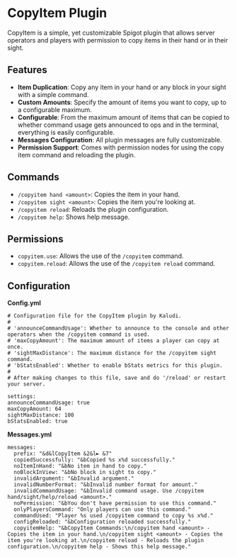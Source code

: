 

# CopyItem Plugin

CopyItem is a simple, yet customizable Spigot plugin that allows server operators and players with permission to copy items in their hand or in their sight.

## Features

-   **Item Duplication**: Copy any item in your hand or any block in your sight with a simple command.
-   **Custom Amounts**: Specify the amount of items you want to copy, up to a configurable maximum.
-   **Configurable**: From the maximum amount of items that can be copied to whether command usage gets announced to ops and in the terminal, everything is easily configurable.
-   **Messages Configuration**: All plugin messages are fully customizable.
-   **Permission Support**: Comes with permission nodes for using the copy item command and reloading the plugin.

## Commands

-   `/copyitem hand <amount>`: Copies the item in your hand.
-   `/copyitem sight <amount>`: Copies the item you're looking at.
-   `/copyitem reload`: Reloads the plugin configuration.
-   `/copyitem help`: Shows help message.

## Permissions
-   `copyitem.use`: Allows the use of the `/copyitem` command.
-   `copyitem.reload`: Allows the use of the `/copyitem reload` command.

## Configuration

**Config.yml**

    # Configuration file for the CopyItem plugin by Kaludi.  
    #  
    # 'announceCommandUsage': Whether to announce to the console and other operators when the /copyitem command is used.  
    # 'maxCopyAmount': The maximum amount of items a player can copy at once.  
    # 'sightMaxDistance': The maximum distance for the /copyitem sight command.  
    # 'bStatsEnabled': Whether to enable bStats metrics for this plugin.  
    #  
    # After making changes to this file, save and do '/reload' or restart your server.  
      
    settings:  
    announceCommandUsage: true  
    maxCopyAmount: 64  
    sightMaxDistance: 100  
    bStatsEnabled: true

**Messages.yml**

    messages:
      prefix: "&d&lCopyItem &2&l► &7"
      copiedSuccessfully: "&bCopied %s x%d successfully."
      noItemInHand: "&bNo item in hand to copy."
      noBlockInView: "&bNo block in sight to copy."
      invalidArgument: "&bInvalid argument."
      invalidNumberFormat: "&bInvalid number format for amount."
      invalidCommandUsage: "&bInvalid command usage. Use /copyitem hand/sight/help/reload <amount>."
      noPermission: "&bYou don't have permission to use this command."
      onlyPlayersCommand: "Only players can use this command."
      commandUsed: "Player %s used /copyitem command to copy %s x%d."
      configReloaded: "&bConfiguration reloaded successfully."
      copyitemHelp: "&bCopyItem Commands:\n/copyitem hand <amount> - Copies the item in your hand.\n/copyitem sight <amount> - Copies the item you're looking at.\n/copyitem reload - Reloads the plugin configuration.\n/copyitem help - Shows this help message."

